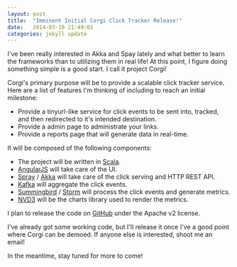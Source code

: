 ```yaml
---
layout: post
title:  "Imminent Initial Corgi Click Tracker Release!"
date:   2014-03-10 21:49:01
categories: jekyll update
---
```


I've been really interested in Akka and Spay lately and what better to
learn the frameworks than to utilizing them in real life! At this
point, I figure doing something simple is a good start. I call it
project Corgi!

Corgi's primary purpose will be to provide a scalable click tracker
service. Here are a list of features I'm thinking of including to reach
an initial milestone:
* Provide a tinyurl-like service for click events to be sent into,
  tracked, and then redirected to it's intended destination.
* Provide a admin page to administrate your links.
* Provide a reports page that will generate data in real-time.

It will be composed of the following components:

* The project will be written in [Scala](http://www.scala-lang.org/).
* [AngularJS](http://angularjs.org/) will take care of the UI.
* [Spray](http://spray.io/) / [Akka](http://akka.io/) will take care of
  the click serving and HTTP REST API.
* [Kafka](http://kafka.apache.org/) will aggregate the click events.
* [Summingbird](https://twitter.com/summingbird) /
  [Storm](http://storm.incubator.apache.org/) will process the click
  events and generate metrics.
* [NVD3](http://nvd3.org/) will be the charts library used to render
  the metrics.

I plan to release the code on
[GitHub](https://www.github.com/pcting/corgi) under the Apache v2
license.

I've already got some working code, but I'll release it once I've a
good point where Corgi can be demoed. If anyone else is interested,
shoot me an email!

In the meantime, stay tuned for more to come!
